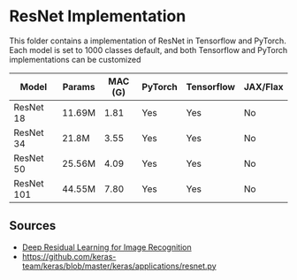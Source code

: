 # ResNet Implementation

This folder contains a implementation of ResNet in Tensorflow and PyTorch. Each model is set to 1000 classes default, and both Tensorflow and PyTorch implementations can be customized

| Model              | Params | MAC (G) | PyTorch | Tensorflow | JAX/Flax |
|--------------------|--------|-----------|---------|------------|----------|
| ResNet 18          | 11.69M | 1.81      | Yes     | Yes        | No       |
| ResNet 34          | 21.8M  | 3.55      | Yes     | Yes        | No       |
| ResNet 50          | 25.56M | 4.09      | Yes     | Yes        | No       |
| ResNet 101         | 44.55M | 7.80      | Yes     | Yes        | No       |

## Sources

- [Deep Residual Learning for Image Recognition](https://arxiv.org/pdf/1512.03385.pdf)
- https://github.com/keras-team/keras/blob/master/keras/applications/resnet.py